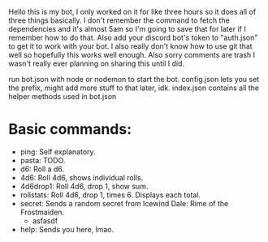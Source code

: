 Hello this is my bot, I only worked on it for like three hours so it does all of three things basically. 
I don't remember the command to fetch the dependencies and it's almost 5am so I'm going to save that for later if I remember how to do that.
Also add your discord bot's token to "auth.json" to get it to work with your bot.
I also really don't know how to use git that well so hopefully this works well enough.
Also sorry comments are trash I wasn't really ever planning on sharing this until I did.

run bot.json with node or nodemon to start the bot.
config.json lets you set the prefix, might add more stuff to that later, idk.
index.json contains all the helper methods used in bot.json

<h1>Basic commands:</h1>

* ping: Self explanatory.
* pasta: TODO.
* d6: Roll a d6.
* 4d6: Roll 4d6, shows individual rolls.
* 4d6drop1: Roll 4d6, drop 1, show sum.
* rollstats: Roll 4d6, drop 1, times 6. Displays each total.
* secret: Sends a random secret from Icewind Dale: Rime of the Frostmaiden.
  * asfasdf
* help: Sends you here, lmao.
